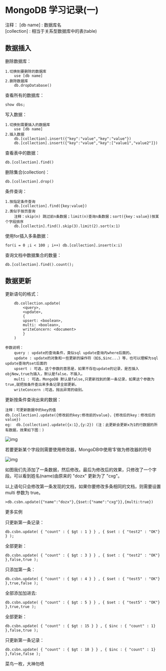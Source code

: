 # MongoDB 学习记录(一)
注释：
	[db name]    : 数据库名  
	[collection] : 相当于关系型数据库中的表(table)

## 数据插入 ##
删除数据库：  

	1.切换到要删除的数据库
		use [db name]  
	2.删除数据库         
		db.dropDatabase()
查看所有的数据库：  

	show dbs;
写入数据：  

	1.切换到需要插入的数据库   
		use [db name]
	2.插入数据             
		db.[collection].insert({"key":"value","key":"value"})
		db.[collection].insert({"key":"value","key":["value1","value2"]})
查看表中的数据：  

	db.[collection].find()
删除集合(collection)：  

	db.[collection].drop()
条件查询：  

	1.按指定条件查询  
		db.[collection].find({key:value})
	2.类似于按页查询
		注释：skip(n) 跳过前n条数据；limit(n)查询n条数据；sort({key：value})按某个字段排序
		db.[collectin].find().skip(3).limit(2).sort(x:1)
使用for插入多条数据：  

	for(i = 0 ;i < 100 ; i++) db.[collection].insert(x:i)
查询文档中数据集合的数量：  

	db.[collection].find().count();

## 数据更新 ##

更新语句的格式：    

		db.collection.update(
			<query>,
			<update>,
			{
	 		upsert: <boolean>,
	 		multi: <boolean>,
	 		writeConcern: <document>
			}
		)
	
	参数说明：
		query : update的查询条件，类似sql update查询内where后面的。
		update : update的对象和一些更新的操作符（如$,$inc...）等，也可以理解为sql update查询内set后面的
		upsert : 可选，这个参数的意思是，如果不存在update的记录，是否插入objNew,true为插入，默认是false，不插入。
		multi : 可选，MongoDB 默认是false,只更新找到的第一条记录，如果这个参数为true,就把按条件查出来多条记录全部更新。
		writeConcern :可选，抛出异常的级别。


更新按条件查询出来的数据：  

	注释：可更新数据中的key的值  
	db.[collection].update({修改前的key:修改前的value}，{修改后的key：修改后的value})
	eg:  db.[collection].update({x:1},{y:2}) (注：此更新会更新x为1的行数据的所有数据，效果如下图：)  

![img](https://gitee.com/mask616/images-bed/raw/master/typora-images/lnVE4FQ.png)

若要更新某个字段则需要使用修改器，MongoDB中使用‘$’做为修改器的符号  

![img](https://gitee.com/mask616/images-bed/raw/master/typora-images/I3FW30j.png)  

如图我们先添加了一条数据，然后修改。最后为修改后的效果，只修改了一个字段。可以看到姓名(name)由原来的 "dozx" 更新为了 "cxg"。

以上语句只会修改第一条发现的文档，如果你要修改多条相同的文档，则需要设置 multi 参数为 true。

	>db.csbn.update({"name":"dozx"},{$set:{"name":"cxg"}},{multi:true})

更多实例

只更新第一条记录：  

	db.csbn.update( { "count" : { $gt : 1 } } , { $set : { "test2" : "OK"} } );


全部更新：  

	db.csbn.update( { "count" : { $gt : 3 } } , { $set : { "test2" : "OK"} },false,true );

只添加第一条：  

	db.csbn.update( { "count" : { $gt : 4 } } , { $set : { "test5" : "OK"} },true,false );

全部添加加进去:  

	db.csbn.update( { "count" : { $gt : 5 } } , { $set : { "test5" : "OK"} },true,true );

全部更新：  

	db.csbn.update( { "count" : { $gt : 15 } } , { $inc : { "count" : 1} },false,true );

只更新第一条记录： 

	db.csbn.update( { "count" : { $gt : 10 } } , { $inc : { "count" : 1} },false,false );  

  




菜鸟一枚，大神勿喷
